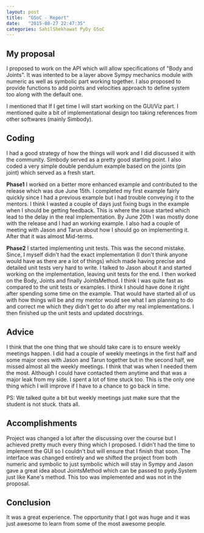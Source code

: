 ```yaml
---
layout: post
title:  "GSoC - Report"
date:   "2015-08-27 22:47:35"
categories: SahilShekhawat PyDy GSoC
---
```


My proposal
------------
I proposed to work on the API which will allow specifications of "Body and Joints". It was intented to be a layer above Sympy mechanics module with numeric as well as symbolic part working together. I also proposed to provide functions to add points and velocities approach to define system too along with the default one.

I mentioned that If I get time I will start working on the GUI/Viz part. I mentioned quite a bit of implementational design too taking references from other softwares (mainly Simbody).


Coding
-------
I had a good strategy of how the things will work and I did discussed it with the community. Simbody served as a pretty good starting point. I also coded a very simple double pendulum  example based on the joints (pin joint) which served as a fresh start.

**Phase1**
I worked on a better more enhanced example and contributed to the release which was due June 15th. I completed my first example fairly quickly since I had a previous example but i had trouble conveying it to the mentors. I think I wasted a couple of days just fixing bugs in the example when I should be getting feedback. This is where the issue started which lead to the delay in the real implementation. By June 20th I was mostly done with the release and I had an working example. I also had a couple of meeting with Jason and Tarun about how I should go on implementing it. After that it was almost Mid-terms.

**Phase2**
I started implementing unit tests. This was the second mistake. Since, I myself didn't had the exact implementation (I don't think anyone would have as there are a lot of things) which made having precise and detailed unit tests very hard to write. I talked to Jason about it and started working on the implementation, leaving unit tests for the end. I then worked on the Body, Joints and finally JointsMethod. I think I was quite fast as compared to the unit tests or examples. I think I should have done it right after spending some time on the example. That would have started all of us with how things will be and my mentor would see what I am planning to do and correct me which they didn't get to do after my real implementations. I then finished up the unit tests and updated docstrings.

Advice
------
I think that the one thing that we should take care is to ensure weekly meetings happen. I did had a couple of weekly meetings in the first half and some major ones with Jason and Tarun together but in the second half, we missed almost all the weekly meetings. I think that was when I needed them the most. Although I could have contacted them anytime and that was a major leak from my side. I spent a lot of time stuck too. This is the  only one thing which I will improve if I have to a chance to go back in time. 

PS: We talked quite a bit but weekly meetings just make sure that the student is not stuck. thats all.

Accomplishments
---------------
Project was changed a lot after the discussing over the course but I achieved pretty much every thing which I proposed.
I didn't had the time to implement the GUI so I couldn't but will ensure that I finish that soon. The interface was changed entirely and we shifted the project from both numeric and symbolic to just symbolic which will stay in Sympy and Jason gave a great idea about JointsMethod which can be passed to pydy.System just like Kane's method. This too was implemented and was not in the proposal.

Conclusion
-----------
It was a great experience. The opportunity that I got was huge and it was just awesome to learn from some of the most awesome people.